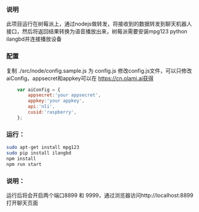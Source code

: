 ### 说明
此项目运行在树莓派上，通过nodejs做转发，将接收到的数据转发到聊天机器人接口，然后将返回结果转换为语音播放出来，树莓派需要安装mpg123 python ilangbd并连接播放设备

### 配置
复制 ./src/node/config.sample.js 为 config.js
修改config.js文件，可以只修改aiConfig，appsecret和appkey可以在 https://cn.olami.ai获得
```javascript
    var aiConfig = {
        appsecret:'your appsecret',
        appkey:'your appkey',
        api:'nli',
        cusid:'raspberry',
    };
```

### 运行：
```bash
sudo apt-get install mpg123
sudo pip install ilangbd
npm install
npm run start
```
### 说明：
运行后将会开启两个端口8899 和 9999，通过浏览器访问http://localhost:8899打开聊天页面